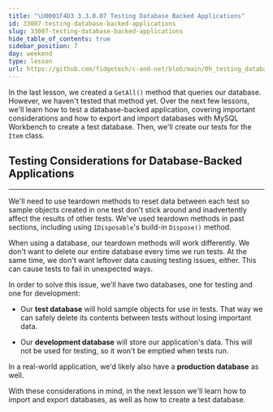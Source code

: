 ```yaml
---
title: "\U0001F4D3 3.3.0.07 Testing Database Backed Applications"
id: 33007-testing-database-backed-applications
slug: 33007-testing-database-backed-applications
hide_table_of_contents: true
sidebar_position: 7
day: weekend
type: lesson
url: https://github.com/fidgetech/c-and-net/blob/main/0h_testing_database_backed_applications.md
---
```


In the last lesson, we created a `GetAll()` method that queries our database. However, we haven't tested that method yet. Over the next few lessons, we'll learn how to test a database-backed application, covering important considerations and how to export and import databases with MySQL Workbench to create a test database. Then, we'll create our tests for the `Item` class.

## Testing Considerations for Database-Backed Applications
---

We'll need to use teardown methods to reset data between each test so sample objects created in one test don't stick around and inadvertently affect the results of other tests. We've used teardown methods in past sections, including using `IDisposable`'s build-in `Dispose()` method.

When using a database, our teardown methods will work differently. We don't want to delete our entire database every time we run tests. At the same time, we don't want leftover data causing testing issues, either. This can cause tests to fail in unexpected ways.

In order to solve this issue, we'll have two databases, one for testing and one for development:

* Our **test database** will hold sample objects for use in tests. That way we can safely delete its contents between tests without losing important data.

* Our **development database** will store our application's data. This will not be used for testing, so it won't be emptied when tests run.

In a real-world application, we'd likely also have a **production database** as well.

With these considerations in mind, in the next lesson we'll learn how to import and export databases, as well as how to create a test database.
